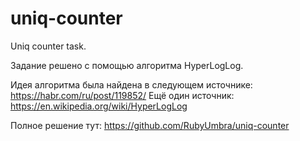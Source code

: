 # uniq-counter
Uniq counter task.

Задание решено с помощью алгоритма HyperLogLog.

Идея алгоритма была найдена в следующем источнике: https://habr.com/ru/post/119852/
Ещё один источник: https://en.wikipedia.org/wiki/HyperLogLog

Полное решение тут: https://github.com/RubyUmbra/uniq-counter
